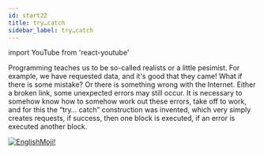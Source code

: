 ```yaml
---
id: start22
title: try…catch
sidebar_label: try…catch
---
```

import YouTube from 'react-youtube'

Programming teaches us to be so-called realists or a little pesimist. For example, we have requested data, and it's good that they came! What if there is some mistake? Or there is something wrong with the Internet. Either a broken link, some unexpected errors may still occur. It is necessary to somehow know how to somehow work out these errors, take off to work, and for this the “try… catch” construction was invented, which very simply creates requests, if success, then one block is executed, if an error is executed another block.

<YouTube videoId='fr1TK-sMKww' />

[![EnglishMoji!](/img/logo/englishmoji.png)](https://link-to.app/xvh7Ush9kl)
